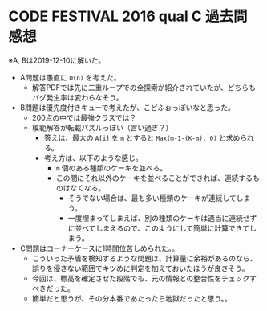 # CODE FESTIVAL 2016 qual C 過去問感想

※A, Bは2019-12-10に解いた。

- A問題は愚直に `O(n)` を考えた。
  - 解答PDFでは先に二重ループでの全探索が紹介されていたが、どちらもバグ発生率は変わらなそう。
- B問題は優先度付きキューで考えたが、こどふぉっぽいなと思った。
  - 200点の中では最強クラスでは？
  - 模範解答が転載パズルっぽい（言い過ぎ？）
    - 答えは、最大の `A[i]` を `m` とすると `Max(m-1-(K-m), 0)` と求められる。
    - 考え方は、以下のような感じ。
      - `m` 個のある種類のケーキを並べる。
      - この間にそれ以外のケーキを並べることができれば、連続するものはなくなる。
        - そうでない場合は、最も多い種類のケーキが連続してしまう。
        - 一度埋まってしまえば、別の種類のケーキは適当に連続せずに並べてしまえるので、このようにして簡単に計算できてしまう。
- C問題はコーナーケースに1時間位苦しめられた。。
  - こういった矛盾を検知するような問題は、計算量に余裕があるのなら、誤りを侵さない範囲でキツめに判定を加えておいたほうが良さそう。
  - 今回は、標高を確定させた段階でも、元の情報との整合性をチェックすべきだった。
  - 簡単だと思うが、その分本番であたったら地獄だったと思う。。
